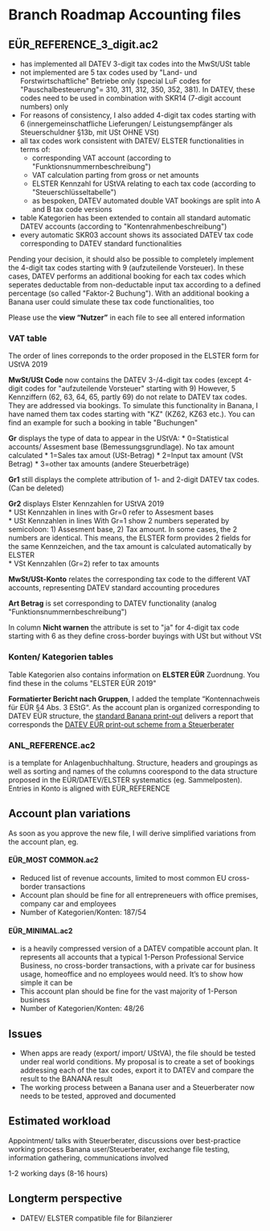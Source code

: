 # Branch Roadmap Accounting files

## EÜR_REFERENCE_3_digit.ac2

* has implemented all DATEV 3-digit tax codes into the MwSt/USt table
* not implemented are 5 tax codes used by "Land- und Forstwirtschaftliche" Betriebe only (special LuF codes for "Pauschalbesteuerung"= 310, 311, 312, 350, 352, 381). In DATEV, these codes need to be used in combination with SKR14 (7-digit account numbers) only
* For reasons of consistency, I also added 4-digit tax codes starting with 6 (innergemeinschatfliche Lieferungen/ Leistungsempfänger als Steuerschuldner §13b, mit USt OHNE VSt)
* all tax codes work consistent with DATEV/ ELSTER functionalities in terms of:
    * corresponding VAT account (according to "Funktionsnummernbeschreibung")
    * VAT calculation parting from gross or net amounts
    * ELSTER Kennzahl for UStVA relating to each tax code (according to "Steuerschlüsseltabelle")
    * as bespoken, DATEV automated double VAT bookings are split into A and B tax code versions 
* table Kategorien has been extended to contain all standard automatic DATEV accounts (according to "Kontenrahmenbeschreibung")
* every automatic SKR03 account shows its associated DATEV tax code corresponding to DATEV standard functionalities    

Pending your decision, it should also be possible to completely implement the 4-digit tax codes starting with 9 (aufzuteilende Vorsteuer). In these cases, DATEV performs an additional booking for each tax codes which seperates deductable from non-deductable input tax according to a defined percentage (so called "Faktor-2 Buchung"). With an additional booking a Banana user could simulate these tax code functionalities, too

Please use the **view “Nutzer”** in each file to see all entered information    

### VAT table   

The order of lines correponds to the order proposed in the ELSTER form for UStVA 2019

**MwSt/USt Code** now contains the DATEV 3-/4-digit tax codes (except 4-digit codes for "aufzuteilende Vorsteuer" starting with 9)
However, 5 Kennziffern (62, 63, 64, 65, partly 69) do not relate to DATEV tax codes. They are addressed via bookings. To simulate this functionality in Banana, I have named them tax codes starting with "KZ" (KZ62, KZ63 etc.). You can find an example for such a booking in table "Buchungen"

**Gr** displays the type of data to appear in the UStVA:
    * 0=Statistical accounts/ Assesment base (Bemessungsgrundlage). No tax amount calculated
    * 1=Sales tax amout (USt-Betrag)
    * 2=Input tax amount (VSt Betrag)
    * 3=other tax amounts (andere Steuerbeträge)

**Gr1** still displays the complete attribution of 1- and 2-digit DATEV tax codes. (Can be deleted)

**Gr2** displays Elster Kennzahlen for UStVA 2019   
    * USt Kennzahlen in lines with Gr=0 refer to Assesment bases       
    * USt Kennzahlen in lines With Gr=1 show 2 numbers seperated by semicoloon: 1) Assesment base, 2) Tax amount. In some cases, the 2 numbers are identical. This means, the ELSTER form provides 2 fields for the same Kennzeichen, and the tax amount is calculated automatically by ELSTER     
    * VSt Kennzahlen (Gr=2) refer to tax amounts   
    
**MwSt/USt-Konto** relates the corresponding tax code to the different VAT accounts, representing DATEV standard accounting procedures

**Art Betrag** is set corresponding to DATEV functionality (analog "Funktionsnummernbeschreibung")

In column **Nicht warnen** the attribute is set to "ja" for 4-digit tax code starting with 6 as they define cross-border buyings with USt but without VSt


### Konten/ Kategorien tables

Table Kategorien also contains information on **ELSTER EÜR** Zuordnung. You find these in the colums "ELSTER EÜR 2019"

**Formatierter Bericht nach Gruppen**, I added the template “Kontennachweis für EÜR §4 Abs. 3 EStG“. As the account plan is organized corresponding to DATEV EÜR structure, the [standard Banana print-out](https://github.com/RobertUlb/Germany/blob/patch-1/E%C3%9CRDossier/1_Accounting%20File%20E%C3%9CR%20and%20Anlagenspiegel/E%C3%9CR%20Printout%20from%20Banana.pdf "Example") delivers a report that corresponds the [DATEV EÜR print-out scheme from a Steuerberater](https://github.com/RobertUlb/Germany/blob/patch-1/E%C3%9CRDossier/1_Accounting%20File%20E%C3%9CR%20and%20Anlagenspiegel/DATEV%20E%C3%9CR%20Examples/E%C3%9CR%20DATEV%20Beispiel%20StB%20Heiko%20Primas.pdf "Example Heiko Primas")


### ANL_REFERENCE.ac2
is a template for Anlagenbuchhaltung. Structure, headers and groupings as well as sorting and names of the columns coorespond to the data structure proposed in the EÜR/DATEV/ELSTER systematics (eg. Sammelposten). Entries in Konto is aligned with EÜR_REFERENCE


## Account plan variations
As soon as you approve the new file, I will derive simplified variations from the account plan, eg.

#### EÜR_MOST COMMON.ac2
* Reduced list of revenue accounts, limited to most common EU cross-border transactions
* Account plan should be fine for all entrepreneuers with office premises, company car and employees
* Number of Kategorien/Konten: 187/54

#### EÜR_MINIMAL.ac2
* is a heavily compressed version of a DATEV compatible account plan. It represents all accounts that a typical 1-Person Professional Service Business, no cross-border transactions, with a private car for business usage, homeoffice and no employees would need. It’s to show how simple it can be
* This account plan should be fine for the vast majority of 1-Person business
* Number of Kategorien/Konten: 48/26


## Issues
* When apps are ready (export/ import/ UStVA), the file should be tested under real world conditions. My proposal is to create a set of bookings addressing each of the tax codes, export it to DATEV and compare the result to the BANANA result
* The working process between a Banana user and a Steuerberater now needs to be tested, approved and documented


## Estimated workload
Appointment/ talks with Steuerberater, discussions over best-practice working process Banana user/Steuerberater, exchange file testing, information gathering, communications involved

1-2 working days (8-16 hours)

## Longterm perspective
* DATEV/ ELSTER compatible file for Bilanzierer






